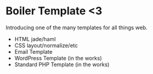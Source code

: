# Boiler Template <3

Introducing one of the many templates for all things web.

+ HTML jade/haml
+ CSS layout/normalize/etc
+ Email Template
+ WordPress Template (in the works)
+ Standard PHP Template (in the works)
